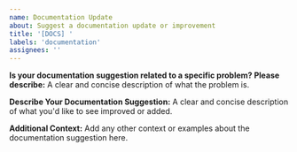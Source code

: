 ```yaml
---
name: Documentation Update
about: Suggest a documentation update or improvement
title: '[DOCS] '
labels: 'documentation'
assignees: ''
---
```


**Is your documentation suggestion related to a specific problem? Please describe:**
A clear and concise description of what the problem is.

**Describe Your Documentation Suggestion:**
A clear and concise description of what you'd like to see improved or added.

**Additional Context:**
Add any other context or examples about the documentation suggestion here.
